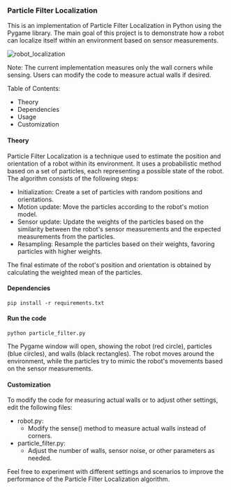 ### Particle Filter Localization
This is an implementation of Particle Filter Localization in Python using the Pygame library. The main goal of this project is to demonstrate how a robot can localize itself within an environment based on sensor measurements.

![robot_localization](https://user-images.githubusercontent.com/32487291/235190208-dde222e4-c33b-464e-8a6f-4a8d2d2b9463.gif)


Note: The current implementation measures only the wall corners while sensing. Users can modify the code to measure actual walls if desired.

Table of Contents:
- Theory
- Dependencies
- Usage
- Customization

#### Theory
Particle Filter Localization is a technique used to estimate the position and orientation of a robot within its environment. It uses a probabilistic method based on a set of particles, each representing a possible state of the robot. The algorithm consists of the following steps:

* Initialization: Create a set of particles with random positions and orientations.
* Motion update: Move the particles according to the robot's motion model.
* Sensor update: Update the weights of the particles based on the similarity between the robot's sensor measurements and the expected measurements from the particles.
* Resampling: Resample the particles based on their weights, favoring particles with higher weights.

The final estimate of the robot's position and orientation is obtained by calculating the weighted mean of the particles.

#### Dependencies
```
pip install -r requirements.txt
```
#### Run the code
```
python particle_filter.py
```
The Pygame window will open, showing the robot (red circle), particles (blue circles), and walls (black rectangles). The robot moves around the environment, while the particles try to mimic the robot's movements based on the sensor measurements.

#### Customization
To modify the code for measuring actual walls or to adjust other settings, edit the following files:

- robot.py: 
  - Modify the sense() method to measure actual walls instead of corners.
- particle_filter.py: 
  - Adjust the number of walls, sensor noise, or other parameters as needed.

Feel free to experiment with different settings and scenarios to improve the performance of the Particle Filter Localization algorithm.
